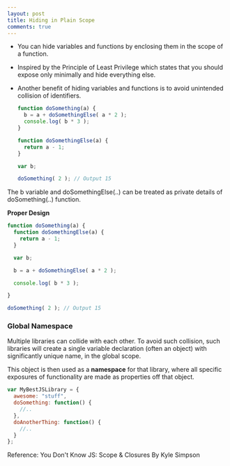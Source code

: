 ```yaml
---
layout: post
title: Hiding in Plain Scope
comments: true
---
```


* You can hide variables and functions by enclosing them in the scope of a function.  
* Inspired by the Principle of Least Privilege which states that you should expose only minimally and hide everything else.
* Another benefit of hiding variables and functions is to avoid unintended collision of identifiers.

  ```js
  function doSomething(a) {
    b = a + doSomethingElse( a * 2 );
    console.log( b * 3 );
  }
  
  function doSomethingElse(a) {
    return a - 1;
  }
  
  var b;
  
  doSomething( 2 ); // Output 15
  ```

The b variable and doSomethingElse(..) can be treated as private details of doSomething(..) function.

**Proper Design**

```js
function doSomething(a) {
  function doSomethingElse(a) {
    return a - 1;
  }

  var b;

  b = a + doSomethingElse( a * 2 );

  console.log( b * 3 );

}

doSomething( 2 ); // Output 15
```

### Global Namespace
Multiple libraries can collide with each other. To avoid such collision, such libraries will create a single variable declaration (often an object) with significantly unique name, in the global scope.  

This object is then used as a **namespace** for that library, where all specific exposures of functionality are made as properties off that object.

```js
var MyBestJSLibrary = {
  awesome: "stuff",
  doSomething: function() {
    //..
  },
  doAnotherThing: function() {
    //..
  }
};
```

Reference: You Don't Know JS: Scope & Closures By Kyle Simpson
